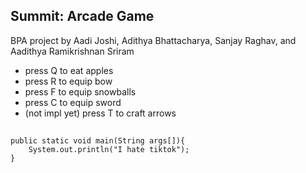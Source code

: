 ## Summit: Arcade Game
BPA project by Aadi Joshi, Adithya Bhattacharya, Sanjay Raghav, and Aadithya Ramikrishnan Sriram

* press Q to eat apples
* press R to equip bow
* press F to equip snowballs
* press C to equip sword
* (not impl yet) press T to craft arrows

## 
    public static void main(String args[]){
        System.out.println("I hate tiktok");
    }
